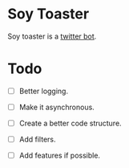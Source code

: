 # Soy Toaster

Soy toaster is a [twitter bot](https://twitter.com/2Soyjacks).

# Todo

- [ ] Better logging.
- [ ] Make it asynchronous.
- [ ] Create a better code structure.
- [ ] Add filters.
- [ ] Add features if possible.

